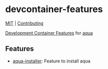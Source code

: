 # devcontainer-features

[MIT](LICENSE) | [Contributing](CONTRIBUTING.md)

[Development Container Features](https://containers.dev/implementors/features/) for [aqua](https://aquaproj.github.io/)

## Features

- [aqua-installer](src/aqua-installer): Feature to install aqua
